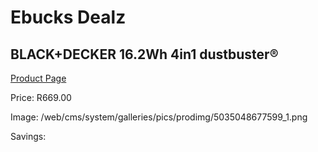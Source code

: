 
# Ebucks Dealz
## BLACK+DECKER 16.2Wh 4in1 dustbuster®
[Product Page](https://www.ebucks.com/web/shop/productSelected.do?prodId=1069267589&catId=998409624)

Price: R669.00

Image: /web/cms/system/galleries/pics/prodimg/5035048677599_1.png

Savings: 


	